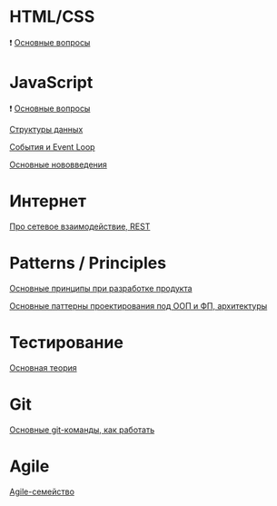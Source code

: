 HTML/CSS 
=====================
❗️ [Основные вопросы](./answers/flexbox.md)

JavaScript
=====================

❗️ [Основные вопросы](./answers/basics.md)

[Структуры данных](./answers/dataStructure.md)

[События и Event Loop](./answers/events.md)

[Основные нововведения](./answers/feature.md)

Интернет
=====================

[Про сетевое взаимодействие, REST](./answers/network.md)

Patterns / Principles
=====================

[Основные принципы при разработке продукта](./answers/principles.md)

[Основные паттерны проектирования под ООП и ФП, архитектуры](./answers/patterns.md)

Тестирование
=====================

[Основная теория](./answers/tests.md)

Git
=====================
[Основные git-команды, как работать](./answers/git.md)

Agile 
=====================
[Agile-семейство](./answers/agile.md)
